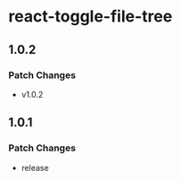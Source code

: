 # react-toggle-file-tree

## 1.0.2

### Patch Changes

- v1.0.2

## 1.0.1

### Patch Changes

- release
